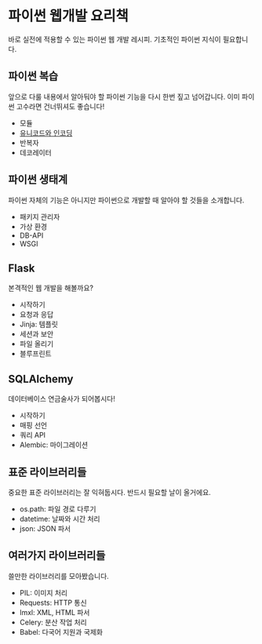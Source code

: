 파이썬 웹개발 요리책
===============

바로 실전에 적용할 수 있는 파이썬 웹 개발 레시피. 기초적인 파이썬 지식이 필요합니다.

## 파이썬 복습

앞으로 다룰 내용에서 알아둬야 할 파이썬 기능을 다시 한번 짚고 넘어갑니다. 이미 파이썬 고수라면 건너뛰셔도 좋습니다!

* 모듈
* [유니코드와 인코딩](python/unicode.md)
* 반복자
* 데코레이터

## 파이썬 생태계

파이썬 자체의 기능은 아니지만 파이썬으로 개발할 때 알아야 할 것들을 소개합니다.

* 패키지 관리자
* 가상 환경
* DB-API
* WSGI

## Flask

본격적인 웹 개발을 해볼까요?

* 시작하기
* 요청과 응답
* Jinja: 템플릿
* 세션과 보안
* 파일 올리기
* 블루프린트

## SQLAlchemy

데이터베이스 연금술사가 되어봅시다!

* 시작하기
* 매핑 선언
* 쿼리 API
* Alembic: 마이그레이션

## 표준 라이브러리들

중요한 표준 라이브러리는 잘 익혀둡시다. 반드시 필요할 날이 올거에요.

* os.path: 파일 경로 다루기
* datetime: 날짜와 시간 처리
* json: JSON 파서

## 여러가지 라이브러리들

쓸만한 라이브러리를 모아봤습니다.

* PIL: 이미지 처리
* Requests: HTTP 통신
* lmxl: XML, HTML 파서
* Celery: 분산 작업 처리
* Babel: 다국어 지원과 국제화